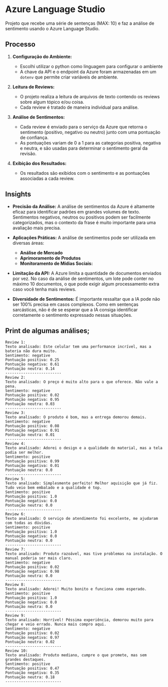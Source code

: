 # Azure Language Studio

Projeto que recebe uma série de sentenças (MAX: 10) e faz a análise de sentimento usando o Azure Language Studio.

## Processo

1. **Configuração do Ambiente:**
    - Escolhi utilizar o python como linguagem para configurar o ambiente
    - A chave da API e o endpoint da Azure foram armazenadas em um `dotenv` que permite criar variáveis de ambiente.

2. **Leitura de Reviews:**
    - O projeto realiza a leitura de arquivos de texto contendo os reviews sobre algum tópico e/ou coisa.
    - Cada review é tratado de maneira individual para análise.

3. **Análise de Sentimentos:**
    - Cada review é enviado para o serviço da Azure que retorna o sentimento (positivo, negativo ou neutro) junto com uma pontuação de confiança.
    - As pontuações variam de 0 a 1 para as categorias positiva, negativa e neutra, e são usadas para determinar o sentimento geral da revisão.

4. **Exibição dos Resultados:**
    - Os resultados são exibidos com o sentimento e as pontuações associadas a cada review.

## Insights

- **Precisão da Análise:** 
    A análise de sentimentos da Azure é altamente eficaz para identificar padrões em grandes volumes de texto. Sentimentos negativos, neutros ou positivos podem ser facilmente categorizados, mas o contexto da frase é muito importante para uma avaliação mais precisa.
    
- **Aplicações Práticas:**
    A análise de sentimentos pode ser utilizada em diversas áreas:
    - **Análise de Mercado**
    - **Aprimoramento de Produtos**
    - **Monitoramento de Mídias Sociais:**
  
- **Limitação da API:**
    A Azure limita a quantidade de documentos enviados por vez. No caso da análise de sentimentos, um lote pode conter no máximo 10 documentos, o que pode exigir algum processamento extra caso você tenha mais reviews.

- **Diversidade de Sentimentos:**
    É importante ressaltar que a IA pode não ser 100% precisa em casos complexos. Como em sentenças sarcásticas, não é de se esperar que a IA consiga identificar corretamente o sentimento expressado nessas situações.

## Print de algumas análises;

```
Review 1:
Texto analisado: Este celular tem uma performance incrível, mas a bateria não dura muito.
Sentimento: negative
Pontuação positiva: 0.25
Pontuação negativa: 0.61
Pontuação neutra: 0.14
-------------------------
Review 2:
Texto analisado: O preço é muito alto para o que oferece. Não vale a pena.
Sentimento: negative
Pontuação positiva: 0.02
Pontuação negativa: 0.95
Pontuação neutra: 0.03
-------------------------
Review 3:
Texto analisado: O produto é bom, mas a entrega demorou demais.
Sentimento: negative
Pontuação positiva: 0.08
Pontuação negativa: 0.91
Pontuação neutra: 0.01
-------------------------
Review 4:
Texto analisado: Adorei o design e a qualidade do material, mas a tela podia ser melhor.
Sentimento: positive
Pontuação positiva: 0.99
Pontuação negativa: 0.01
Pontuação neutra: 0.0
-------------------------
Review 5:
Texto analisado: Simplesmente perfeito! Melhor aquisição que já fiz. Tudo veio bem embalado e a qualidade é top.
Sentimento: positive
Pontuação positiva: 1.0
Pontuação negativa: 0.0
Pontuação neutra: 0.0
-------------------------
Review 6:
Texto analisado: O serviço de atendimento foi excelente, me ajudaram com todas as dúvidas.
Sentimento: positive
Pontuação positiva: 1.0
Pontuação negativa: 0.0
Pontuação neutra: 0.0
-------------------------
Review 7:
Texto analisado: Produto razoável, mas tive problemas na instalação. O manual poderia ser mais claro.
Sentimento: negative
Pontuação positiva: 0.02
Pontuação negativa: 0.98
Pontuação neutra: 0.0
-------------------------
Review 8:
Texto analisado: Adorei! Muito bonito e funciona como esperado.
Sentimento: positive
Pontuação positiva: 1.0
Pontuação negativa: 0.0
Pontuação neutra: 0.0
-------------------------
Review 9:
Texto analisado: Horrível! Péssima experiência, demorou muito para chegar e veio errado. Nunca mais compro aqui.
Sentimento: negative
Pontuação positiva: 0.02
Pontuação negativa: 0.97
Pontuação neutra: 0.02
-------------------------
Review 10:
Texto analisado: Produto mediano, cumpre o que promete, mas sem grandes destaques.
Sentimento: positive
Pontuação positiva: 0.47
Pontuação negativa: 0.35
Pontuação neutra: 0.18
-------------------------
```
